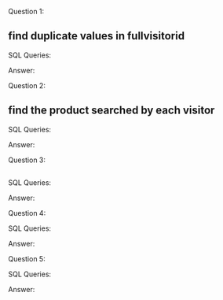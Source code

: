 Question 1: 
## find duplicate values in fullvisitorid
SQL Queries:

Answer: 



Question 2: 
## find the product searched by each visitor
SQL Queries:

Answer:



Question 3: 
## 
SQL Queries:

Answer:



Question 4: 

SQL Queries:

Answer:



Question 5: 

SQL Queries:

Answer:
